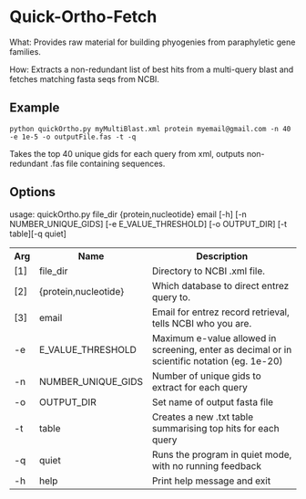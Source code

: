Quick-Ortho-Fetch
================================

What: Provides raw material for building phyogenies from paraphyletic gene families.  

How: Extracts a non-redundant list of best hits from a multi-query blast and fetches matching fasta seqs from NCBI.


Example
-------------------------

    python quickOrtho.py myMultiBlast.xml protein myemail@gmail.com -n 40 -e 1e-5 -o outputFile.fas -t -q

Takes the top 40 unique gids for each query from xml, outputs non-redundant .fas file containing sequences.

Options
-------------------------

usage: quickOrtho.py file_dir {protein,nucleotide} email [-h] [-n NUMBER_UNIQUE_GIDS] [-e E_VALUE_THRESHOLD] [-o OUTPUT_DIR] [-t table][-q quiet] 

<table>

  <tr>
	<th>Arg</th><th>Name</th><th>Description</th>
  </tr>
  
  <tr>
	<td>[1]</td><td>file_dir</td><td>Directory to NCBI .xml file.</td>
  </tr>
  
  <tr>
	<td>[2]</td><td>{protein,nucleotide}</td><td>Which database to direct entrez query to.</td>
  </tr>

  <tr>
	<td>[3]</td><td>email</td><td>Email for entrez record retrieval, tells NCBI who you are.</td>
  </tr>

  <tr>
	<td>-e</td><td>E_VALUE_THRESHOLD</td><td>Maximum e-value allowed in screening, enter as decimal or in scientific notation (eg. 1e-20)</td>
  </tr>

  <tr>
    <td>-n</td><td>NUMBER_UNIQUE_GIDS</td><td>Number of unique gids to extract for each query</td>
  </tr>

  <tr>
    <td>-o</td><td>OUTPUT_DIR</td><td>Set name of output fasta file</td>
  </tr>
  <tr>
    <td>-t</td><td>table</td><td>Creates a new .txt table summarising top hits for each query</td>
  </tr>
  <tr>
    <td>-q</td><td>quiet</td><td>Runs the program in quiet mode, with no running feedback</td>
  </tr>
  <tr>
    <td>-h</td><td>help</td><td>Print help message and exit</td>
  </tr>

</table>
